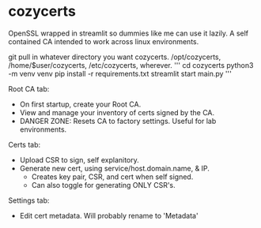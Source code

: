 # cozycerts
OpenSSL wrapped in streamlit so dummies like me can use it lazily.
A self contained CA intended to work across linux environments.

git pull in whatever directory you want cozycerts.
/opt/cozycerts, /home/$user/cozycerts, /etc/cozycerts, wherever.
'''
cd cozycerts
python3 -m venv venv
pip install -r requirements.txt
streamlit start main.py
'''

Root CA tab:
- On first startup, create your Root CA.
- View and manage your inventory of certs signed by the CA.
- DANGER ZONE: Resets CA to factory settings. Useful for lab environments.

Certs tab:
- Upload CSR to sign, self explanitory.
- Generate new cert, using service/host.domain.name, & IP. 
  - Creates key pair, CSR, and cert when self signed.
  - Can also toggle for generating ONLY CSR's. 

Settings tab:
- Edit cert metadata. Will probably rename to 'Metadata'

